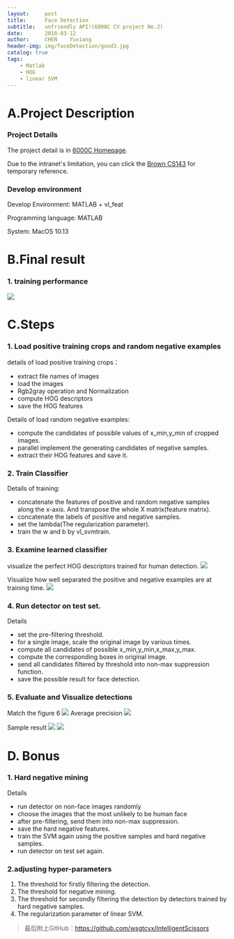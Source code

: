 ```yaml
---
layout:     post
title:      Face Detection
subtitle:   unfriendly API!(6000C CV project No.2)
date:       2018-03-12
author:     CHEN	Yuxiang
header-img: img/faceDetection/good3.jpg
catalog: true
tags:
    - Matlab
    - HOG
    - linear SVM
---
```

# A.Project Description
### Project Details

The project detail is in [6000C Homepage](https://home.cse.ust.hk/~cktang/msbd6000c/Password_Only/projects/iscissor/index.html). 

Due to the intranet's limitation, you can click the [Brown CS143](http://cs.brown.edu/courses/cs143/2011/results/proj4/psastras/) for temporary reference.



### Develop environment
Develop Environment: MATLAB + vl_feat

Programming language: MATLAB

System: MacOS 10.13

# B.Final result
### 1. training performance
![](https://ws2.sinaimg.cn/large/006tNc79gy1fp9z83b2e0j30kw0a475u.jpg)


# C.Steps
### 1. Load positive training crops and random negative examples

details of load positive training crops：

- extract file names of images
- load the images
- Rgb2gray operation and Normalization
- compute HOG descriptors
- save the HOG features

Details of load random negative examples:

- compute the candidates of possible values of x_min,y_min of cropped images.
- parallel implement the generating candidates of negative samples.
- extract their HOG features and save it.

### 2. Train Classifier

Details of training:

- concatenate the features of positive and random negative samples along the x-axis. And transpose the whole X matrix(feature matrix).
- concatenate the labels of positive and negative samples.
- set the lambda(The regularization parameter).
- train the w and b by vl_svmtrain.

### 3. Examine learned classifier

visualize the perfect HOG descriptors trained for human detection.
![](https://ws2.sinaimg.cn/large/006tNc79gy1fp9zbukoy3j30v40ncwh0.jpg)

Visualize how well separated the positive and negative examples are at
training time.
![](https://ws2.sinaimg.cn/large/006tNc79gy1fp9zr0ok90j30v40nc3z7.jpg)

### 4. Run detector on test set.
Details

- set the pre-filtering threshold.
- for a single image, scale the original image by various times.
- compute all candidates of possible x_min,y_min,x_max,y_max.
- compute the corresponding boxes in original image.
- send all candidates filtered by threshold into non-max suppression function.
- save the possible result for face detection.

### 5. Evaluate and Visualize detections

Match the figure 6
![](https://ws4.sinaimg.cn/large/006tNc79gy1fpa008aplkj30v40ncjsj.jpg)
Average precision
![](https://ws3.sinaimg.cn/large/006tNc79gy1fpa01k41k0j30v40ncjsg.jpg)

Sample result
![](https://ws4.sinaimg.cn/large/006tNc79gy1fpa02d995mj30mq0fydgw.jpg)
![](https://ws1.sinaimg.cn/large/006tNc79gy1fpa03994amj30mq0fy0u0.jpg)
   

# D. Bonus
### 1. Hard negative mining
Details

- run detector on non-face images randomly 
- choose the images that the most unlikely to be human face 
- after pre-filtering, send them into non-max suppression.
- save the hard negative features.
- train the SVM again using the positive samples and hard negative samples.
- run detector on test set again.

### 2.adjusting hyper-parameters
1. The threshold for firstly filtering the detection.
2. The threshold for negative mining.
3. The threshold for secondly filtering the detection by detectors trained by hard negative samples.
4. The regularization parameter of linear SVM.


>最后附上GitHub：<https://github.com/wsgtcyx/IntelligentScissors>



